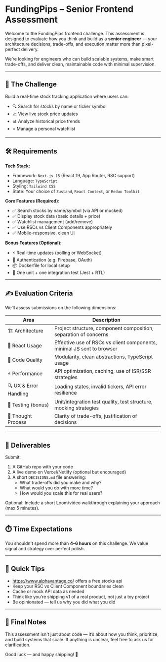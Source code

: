 # FundingPips – Senior Frontend Assessment

Welcome to the FundingPips frontend challenge. This assessment is designed to evaluate how you think and build as a **senior engineer** — your architecture decisions, trade-offs, and execution matter more than pixel-perfect delivery.

We’re looking for engineers who can build scalable systems, make smart trade-offs, and deliver clean, maintainable code with minimal supervision.

---

## 📌 The Challenge

Build a real-time stock tracking application where users can:

- 🔍 Search for stocks by name or ticker symbol
- 📈 View live stock price updates
- 📊 Analyze historical price trends
- ⭐ Manage a personal watchlist

---

## 🛠️ Requirements

**Tech Stack:**

- Framework: `Next.js 15` (React 19, App Router, RSC support)
- Language: `TypeScript`
- Styling: `Tailwind CSS`
- State: Your choice of `Zustand`, `React Context`, or `Redux Toolkit`

**Core Features (Required):**

- ✅ Search stocks by name/symbol (via API or mocked)
- ✅ Display stock data (basic details + price)
- ✅ Watchlist management (add/remove)
- ✅ Use RSCs vs Client Components appropriately
- ✅ Mobile-responsive, clean UI

**Bonus Features (Optional):**

- ⚡ Real-time updates (polling or WebSocket)
- 🔐 Authentication (e.g. Firebase, OAuth)
- 📦 Dockerfile for local setup
- 🧪 One unit + one integration test (Jest + RTL)

---

## ✍️ Evaluation Criteria

We’ll assess submissions on the following dimensions:

| Area                   | Description                                                            |
| ---------------------- | ---------------------------------------------------------------------- |
| 🏗️ Architecture        | Project structure, component composition, separation of concerns       |
| 🧠 React Usage         | Effective use of RSCs vs client components, minimal JS sent to browser |
| 🧹 Code Quality        | Modularity, clean abstractions, TypeScript usage                       |
| ⚡ Performance         | API optimization, caching, use of ISR/SSR strategies                   |
| 🔍 UX & Error Handling | Loading states, invalid tickers, API error resilience                  |
| 🧪 Testing (bonus)     | Unit/integration test quality, test structure, mocking strategies      |
| 💬 Thought Process     | Clarity of trade-offs, justification of decisions                      |

---

## 📄 Deliverables

Submit:

1. A GitHub repo with your code
2. A live demo on Vercel/Netlify (optional but encouraged)
3. A short `DECISIONS.md` file answering:
   - What trade-offs did you make and why?
   - What would you do with more time?
   - How would you scale this for real users?

Optional: Include a short Loom/video walkthrough explaining your approach (max 5 minutes).

---

## ⏱️ Time Expectations

You shouldn't spend more than **4–6 hours** on this challenge. We value signal and strategy over perfect polish.

---

## 🚀 Quick Tips

- https://www.alphavantage.co/ offers a free stocks api
- Keep your RSC vs Client Component boundaries clean
- Cache or mock API data as needed
- Think like you're shipping v1 of a real product, not just a toy project
- Be opinionated — tell us why you did what you did

---

## 🙌 Final Notes

This assessment isn't just about code — it’s about how you think, prioritize, and build systems that scale. If anything is unclear, feel free to ask us for clarification.

Good luck — and happy shipping! 🚀
